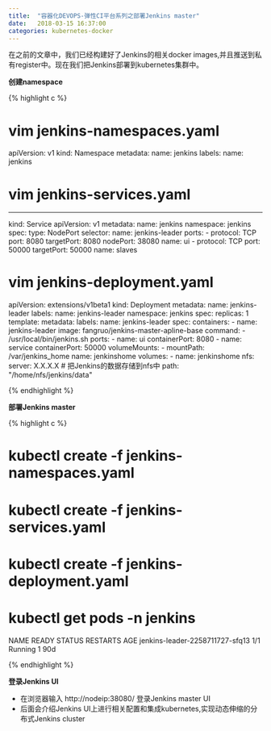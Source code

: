 ```yaml
---
title:  "容器化DEVOPS-弹性CI平台系列之部署Jenkins master"
date:   2018-03-15 16:37:00
categories: kubernetes-docker
---
```


在之前的文章中，我们已经构建好了Jenkins的相关docker images,并且推送到私有register中。现在我们把Jenkins部署到kubernetes集群中。

**创建namespace**


{% highlight c %}
# vim jenkins-namespaces.yaml

apiVersion: v1
kind: Namespace
metadata:
   name: jenkins
   labels:
     name: jenkins

# vim jenkins-services.yaml

---
  kind: Service
  apiVersion: v1
  metadata:
    name: jenkins
    namespace: jenkins
  spec:
    type: NodePort
    selector:
      name: jenkins-leader
    ports:
      - protocol: TCP
        port: 8080
        targetPort: 8080
        nodePort: 38080
        name: ui
      - protocol: TCP
        port: 50000
        targetPort: 50000
        name: slaves


# vim jenkins-deployment.yaml

apiVersion: extensions/v1beta1
kind: Deployment
metadata:
  name: jenkins-leader
  labels:
    name: jenkins-leader
  namespace: jenkins
spec:
  replicas: 1
  template:
    metadata:
      labels:
        name: jenkins-leader
    spec:
      containers:
      - name: jenkins-leader
        image: fangruo/jenkins-master-apline-base
        command:
        - /usr/local/bin/jenkins.sh
        ports:
        - name: ui
          containerPort: 8080
        - name: service
          containerPort: 50000
        volumeMounts:
        - mountPath: /var/jenkins_home
          name: jenkinshome
      volumes:
        - name: jenkinshome
          nfs:
            server: X.X.X.X # 把Jenkins的数据存储到nfs中
            path: "/home/nfs/jenkins/data" 

{% endhighlight %}


**部署Jenkins master**

{% highlight c %}

# kubectl create -f jenkins-namespaces.yaml
# kubectl create -f jenkins-services.yaml
# kubectl create -f jenkins-deployment.yaml

# kubectl get pods -n jenkins 

NAME                              READY     STATUS    RESTARTS   AGE
jenkins-leader-2258711727-sfq13   1/1       Running   1          90d

{% endhighlight %}

**登录Jenkins UI**
- 在浏览器输入 http://nodeip:38080/ 登录Jenkins master UI
- 后面会介绍Jenkins UI上进行相关配置和集成kubernetes,实现动态伸缩的分布式Jenkins cluster